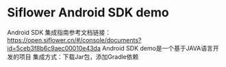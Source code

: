 #  Siflower Android SDK demo
Android SDK 集成指南参考文档链接：
https://open.siflower.cn/#/console/documents?id=5ceb3f8b6c9aec00010e43da
Android SDK demo是一个基于JAVA语言开发的项目
集成方式：下载Jar包，添加Gradle依赖

